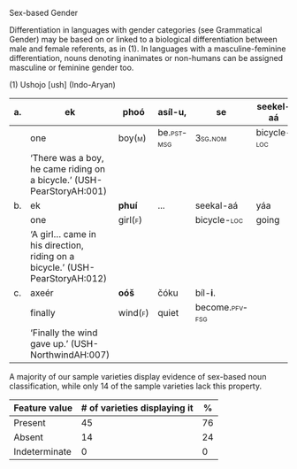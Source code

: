 Sex-based Gender

Differentiation in languages with gender categories (see Grammatical
Gender) may be based on or linked to a biological differentiation
between male and female referents, as in ‎(1). In languages with a
masculine-feminine differentiation, nouns denoting inanimates or
non-humans can be assigned masculine or feminine gender too.

(1) <span id="_Ref531867975" class="anchor"></span>Ushojo
    \[ush\] (Indo-Aryan)

| a.  | ek                                                                          | **phoó**                                              | asíl-**u**,                                              | se                                                           | seekel-aá                                                 | yáa     | áal-**u**.                                                 |
|-----|-----------------------------------------------------------------------------|-------------------------------------------------------|----------------------------------------------------------|--------------------------------------------------------------|-----------------------------------------------------------|---------|------------------------------------------------------------|
|     | one                                                                         | boy(<span style="font-variant:small-caps;">m</span>)  | be.<span style="font-variant:small-caps;">pst-msg</span> | <span style="font-variant:small-caps;">3sg.nom</span>        | bicycle-<span style="font-variant:small-caps;">loc</span> | going   | come.<span style="font-variant:small-caps;">pfv-msg</span> |
|     | ‘There was a boy, he came riding on a bicycle.’ (USH-PearStoryAH:001)       |
| b.  | ek                                                                          | **phuí**                                              | ...                                                      | seekal-aá                                                    | yáa                                                       | mušíin  | tarapayá                                                   |
|     | one                                                                         | girl(<span style="font-variant:small-caps;">f</span>) |                                                          | bicycle-<span style="font-variant:small-caps;">loc</span>    | going                                                     | to.near | in.direction                                               |
|     | ‘A girl… came in his direction, riding on a bicycle.’ (USH-PearStoryAH:012) |
| c.  | axeér                                                                       | **oóš**                                               | čóku                                                     | bíl-**i**.                                                   |
|     | finally                                                                     | wind(<span style="font-variant:small-caps;">f</span>) | quiet                                                    | become.<span style="font-variant:small-caps;">pfv-fsg</span> |
|     | ‘Finally the wind gave up.’ (USH-NorthwindAH:007)                           |

A majority of our sample varieties display evidence of sex-based noun
classification, while only 14 of the sample varieties lack this
property.

| Feature value | \# of varieties displaying it | %   |
|---------------|-------------------------------|-----|
| Present       | 45                            | 76  |
| Absent        | 14                            | 24  |
| Indeterminate | 0                             | 0   |


